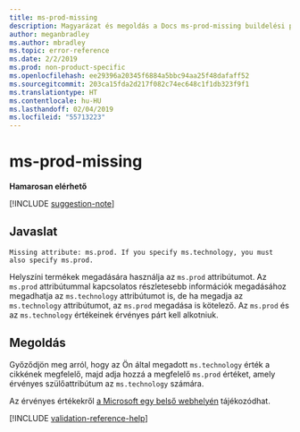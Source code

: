 ```yaml
---
title: ms-prod-missing
description: Magyarázat és megoldás a Docs ms-prod-missing buildelési problémájára
author: meganbradley
ms.author: mbradley
ms.topic: error-reference
ms.date: 2/2/2019
ms.prod: non-product-specific
ms.openlocfilehash: ee29396a20345f6884a5bbc94aa25f48dafaff52
ms.sourcegitcommit: 203ca15fda2d217f082c74ec648c1f1db323f9f1
ms.translationtype: HT
ms.contentlocale: hu-HU
ms.lasthandoff: 02/04/2019
ms.locfileid: "55713223"
---
```

# <a name="ms-prod-missing"></a>ms-prod-missing

**Hamarosan elérhető**

[!INCLUDE [suggestion-note](includes/suggestion-note.md)]

## <a name="suggestion"></a>Javaslat

`Missing attribute: ms.prod. If you specify ms.technology, you must also specify ms.prod.`

Helyszíni termékek megadására használja az `ms.prod` attribútumot. Az `ms.prod` attribútummal kapcsolatos részletesebb információk megadásához megadhatja az `ms.technology` attribútumot is, de ha megadja az `ms.technology` attribútumot, az `ms.prod` megadása is kötelező. Az `ms.prod` és az `ms.technology` értékeinek érvényes párt kell alkotniuk.

## <a name="resolution"></a>Megoldás

Győződjön meg arról, hogy az Ön által megadott `ms.technology` érték a cikkének megfelelő, majd adja hozzá a megfelelő `ms.prod` értéket, amely érvényes szülőattribútum az `ms.technology` számára.

Az érvényes értékekről [a Microsoft egy belső webhelyén](https://docsmetadatatool.azurewebsites.net/whitelists) tájékozódhat.

<!--make sure to add this file to your includes folder and verify the path-->
[!INCLUDE [validation-reference-help](includes/validation-reference-help.md)]
